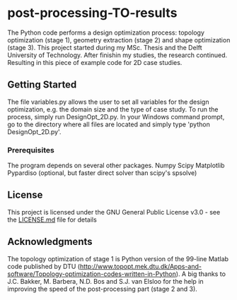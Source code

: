 # post-processing-TO-results
The Python code performs a design optimization process: topology optimization (stage 1), geometry extraction (stage 2) and shape optimization (stage 3). This project started during my MSc. Thesis and the Delft University of Technology. After finishin my studies, the research continued. Resulting in this piece of example code for 2D case studies.

## Getting Started
The file variables.py allows the user to set all variables for the design optimization, e.g. the domain size and the type of case study. To run the process, simply run DesignOpt_2D.py. In your Windows command prompt, go to the directory where all files are located and simply type 'python DesignOpt_2D.py'.

### Prerequisites
The program depends on several other packages.
Numpy
Scipy
Matplotlib
Pypardiso (optional, but faster direct solver than scipy's spsolve)

## License
This project is licensed under the GNU General Public License v3.0 - see the [LICENSE.md](LICENSE.md) file for details

## Acknowledgments
The topology optimization of stage 1 is Python version of the 99-line Matlab code published by DTU (http://www.topopt.mek.dtu.dk/Apps-and-software/Topology-optimization-codes-written-in-Python).
A big thanks to J.C. Bakker, M. Barbera, N.D. Bos and S.J. van Elsloo for the help in improving the speed of the post-processing part (stage 2 and 3).
